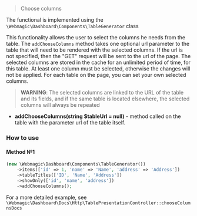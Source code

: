> Choose columns

The functional is implemented using the `\Webmagic\Dashboard\Components\TableGenerator` class

This functionality allows the user to select the columns he needs from the table.
The `addChooseColumns` method takes one optional url parameter to the table that will need to be rendered with the
selected columns. If the url is not specified, then the "GET" request will be sent to the url of the page. The selected
columns are stored in the cache for an unlimited period of time, for this table.
At least one column must be selected, otherwise the changes will not be applied.
For each table on the page, you can set your own selected columns.

> **WARNING**: The selected columns are linked to the URL of the table and its fields, and if the same table is located
> elsewhere, the selected columns will always be repeated

- **addChooseColumns(string $tableUrl = null)** - method called on the table with the parameter url of the table itself.

### How to use

#### Method №1

```php
(new \Webmagic\Dashboard\Components\TableGenerator())
    ->items(['id' => 1, 'name' => 'Name', 'address' => 'Address'])
    ->tableTitles(['ID', 'Name', 'Address'])
    ->showOnly(['id', 'name', 'address'])
    ->addChooseColumns();
```

For a more detailed example, see `\Webmagic\Dashboard\Docs\Http\TablePresentationController::chooseColumnsDocs`